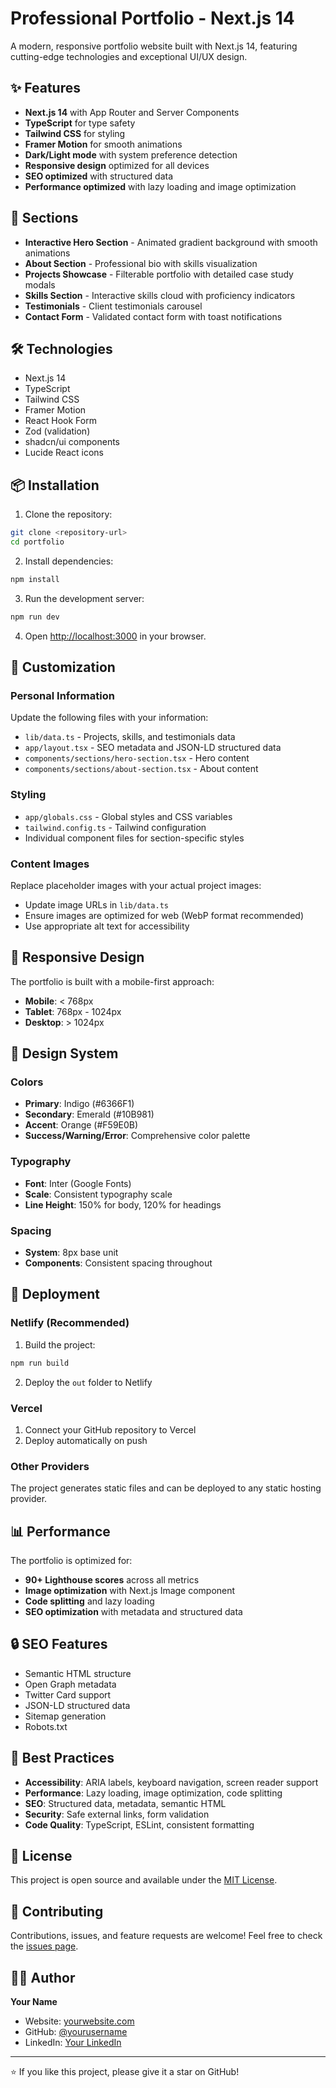 # Professional Portfolio - Next.js 14

A modern, responsive portfolio website built with Next.js 14, featuring cutting-edge technologies and exceptional UI/UX design.

## ✨ Features

- **Next.js 14** with App Router and Server Components
- **TypeScript** for type safety
- **Tailwind CSS** for styling
- **Framer Motion** for smooth animations
- **Dark/Light mode** with system preference detection
- **Responsive design** optimized for all devices
- **SEO optimized** with structured data
- **Performance optimized** with lazy loading and image optimization

## 🚀 Sections

- **Interactive Hero Section** - Animated gradient background with smooth animations
- **About Section** - Professional bio with skills visualization
- **Projects Showcase** - Filterable portfolio with detailed case study modals
- **Skills Section** - Interactive skills cloud with proficiency indicators
- **Testimonials** - Client testimonials carousel
- **Contact Form** - Validated contact form with toast notifications

## 🛠️ Technologies

- Next.js 14
- TypeScript
- Tailwind CSS
- Framer Motion
- React Hook Form
- Zod (validation)
- shadcn/ui components
- Lucide React icons

## 📦 Installation

1. Clone the repository:
```bash
git clone <repository-url>
cd portfolio
```

2. Install dependencies:
```bash
npm install
```

3. Run the development server:
```bash
npm run dev
```

4. Open [http://localhost:3000](http://localhost:3000) in your browser.

## 🔧 Customization

### Personal Information
Update the following files with your information:
- `lib/data.ts` - Projects, skills, and testimonials data
- `app/layout.tsx` - SEO metadata and JSON-LD structured data
- `components/sections/hero-section.tsx` - Hero content
- `components/sections/about-section.tsx` - About content

### Styling
- `app/globals.css` - Global styles and CSS variables
- `tailwind.config.ts` - Tailwind configuration
- Individual component files for section-specific styles

### Content Images
Replace placeholder images with your actual project images:
- Update image URLs in `lib/data.ts`
- Ensure images are optimized for web (WebP format recommended)
- Use appropriate alt text for accessibility

## 📱 Responsive Design

The portfolio is built with a mobile-first approach:
- **Mobile**: < 768px
- **Tablet**: 768px - 1024px  
- **Desktop**: > 1024px

## 🎨 Design System

### Colors
- **Primary**: Indigo (#6366F1)
- **Secondary**: Emerald (#10B981)
- **Accent**: Orange (#F59E0B)
- **Success/Warning/Error**: Comprehensive color palette

### Typography
- **Font**: Inter (Google Fonts)
- **Scale**: Consistent typography scale
- **Line Height**: 150% for body, 120% for headings

### Spacing
- **System**: 8px base unit
- **Components**: Consistent spacing throughout

## 🚀 Deployment

### Netlify (Recommended)
1. Build the project:
```bash
npm run build
```

2. Deploy the `out` folder to Netlify

### Vercel
1. Connect your GitHub repository to Vercel
2. Deploy automatically on push

### Other Providers
The project generates static files and can be deployed to any static hosting provider.

## 📊 Performance

The portfolio is optimized for:
- **90+ Lighthouse scores** across all metrics
- **Image optimization** with Next.js Image component
- **Code splitting** and lazy loading
- **SEO optimization** with metadata and structured data

## 🔒 SEO Features

- Semantic HTML structure
- Open Graph metadata
- Twitter Card support  
- JSON-LD structured data
- Sitemap generation
- Robots.txt

## 🎯 Best Practices

- **Accessibility**: ARIA labels, keyboard navigation, screen reader support
- **Performance**: Lazy loading, image optimization, code splitting
- **SEO**: Structured data, metadata, semantic HTML
- **Security**: Safe external links, form validation
- **Code Quality**: TypeScript, ESLint, consistent formatting

## 📄 License

This project is open source and available under the [MIT License](LICENSE).

## 🤝 Contributing

Contributions, issues, and feature requests are welcome! Feel free to check the [issues page](issues).

## 👨‍💻 Author

**Your Name**
- Website: [yourwebsite.com](https://yourwebsite.com)
- GitHub: [@yourusername](https://github.com/yourusername)
- LinkedIn: [Your LinkedIn](https://linkedin.com/in/yourusername)

---

⭐️ If you like this project, please give it a star on GitHub!